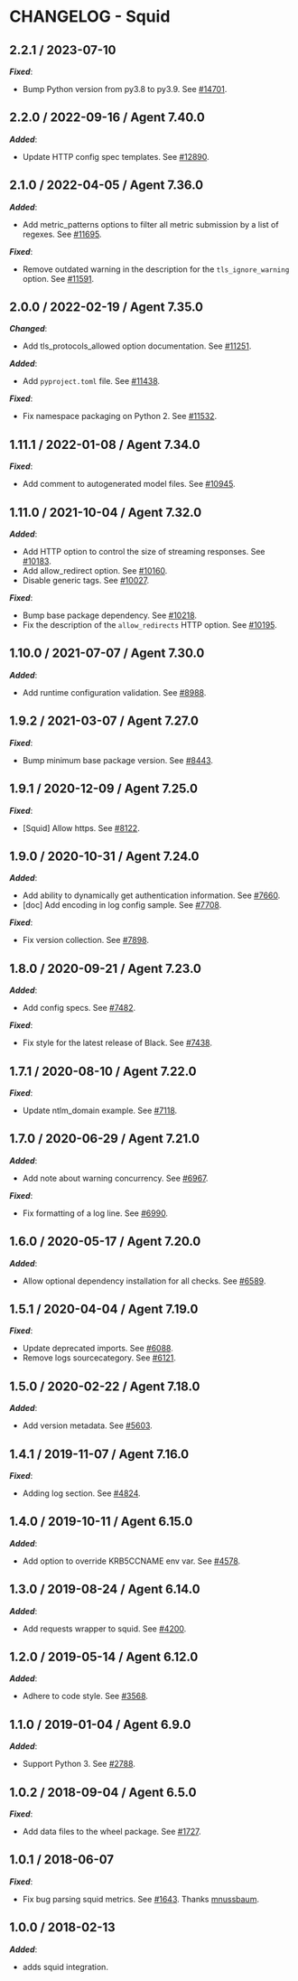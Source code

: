# CHANGELOG - Squid

## 2.2.1 / 2023-07-10

***Fixed***:

* Bump Python version from py3.8 to py3.9. See [#14701](https://github.com/DataDog/integrations-core/pull/14701).

## 2.2.0 / 2022-09-16 / Agent 7.40.0

***Added***: 

* Update HTTP config spec templates. See [#12890](https://github.com/DataDog/integrations-core/pull/12890).


## 2.1.0 / 2022-04-05 / Agent 7.36.0

***Added***: 

* Add metric_patterns options to filter all metric submission by a list of regexes. See [#11695](https://github.com/DataDog/integrations-core/pull/11695).

***Fixed***: 

* Remove outdated warning in the description for the `tls_ignore_warning` option. See [#11591](https://github.com/DataDog/integrations-core/pull/11591).


## 2.0.0 / 2022-02-19 / Agent 7.35.0

***Changed***: 

* Add tls_protocols_allowed option documentation. See [#11251](https://github.com/DataDog/integrations-core/pull/11251).

***Added***: 

* Add `pyproject.toml` file. See [#11438](https://github.com/DataDog/integrations-core/pull/11438).

***Fixed***: 

* Fix namespace packaging on Python 2. See [#11532](https://github.com/DataDog/integrations-core/pull/11532).


## 1.11.1 / 2022-01-08 / Agent 7.34.0

***Fixed***: 

* Add comment to autogenerated model files. See [#10945](https://github.com/DataDog/integrations-core/pull/10945).


## 1.11.0 / 2021-10-04 / Agent 7.32.0

***Added***: 

* Add HTTP option to control the size of streaming responses. See [#10183](https://github.com/DataDog/integrations-core/pull/10183).
* Add allow_redirect option. See [#10160](https://github.com/DataDog/integrations-core/pull/10160).
* Disable generic tags. See [#10027](https://github.com/DataDog/integrations-core/pull/10027).

***Fixed***: 

* Bump base package dependency. See [#10218](https://github.com/DataDog/integrations-core/pull/10218).
* Fix the description of the `allow_redirects` HTTP option. See [#10195](https://github.com/DataDog/integrations-core/pull/10195).


## 1.10.0 / 2021-07-07 / Agent 7.30.0

***Added***: 

* Add runtime configuration validation. See [#8988](https://github.com/DataDog/integrations-core/pull/8988).


## 1.9.2 / 2021-03-07 / Agent 7.27.0

***Fixed***: 

* Bump minimum base package version. See [#8443](https://github.com/DataDog/integrations-core/pull/8443).


## 1.9.1 / 2020-12-09 / Agent 7.25.0

***Fixed***: 

* [Squid] Allow https. See [#8122](https://github.com/DataDog/integrations-core/pull/8122).


## 1.9.0 / 2020-10-31 / Agent 7.24.0

***Added***: 

* Add ability to dynamically get authentication information. See [#7660](https://github.com/DataDog/integrations-core/pull/7660).
* [doc] Add encoding in log config sample. See [#7708](https://github.com/DataDog/integrations-core/pull/7708).

***Fixed***: 

* Fix version collection. See [#7898](https://github.com/DataDog/integrations-core/pull/7898).


## 1.8.0 / 2020-09-21 / Agent 7.23.0

***Added***: 

* Add config specs. See [#7482](https://github.com/DataDog/integrations-core/pull/7482).

***Fixed***: 

* Fix style for the latest release of Black. See [#7438](https://github.com/DataDog/integrations-core/pull/7438).


## 1.7.1 / 2020-08-10 / Agent 7.22.0

***Fixed***: 

* Update ntlm_domain example. See [#7118](https://github.com/DataDog/integrations-core/pull/7118).


## 1.7.0 / 2020-06-29 / Agent 7.21.0

***Added***: 

* Add note about warning concurrency. See [#6967](https://github.com/DataDog/integrations-core/pull/6967).

***Fixed***: 

* Fix formatting of a log line. See [#6990](https://github.com/DataDog/integrations-core/pull/6990).


## 1.6.0 / 2020-05-17 / Agent 7.20.0

***Added***: 

* Allow optional dependency installation for all checks. See [#6589](https://github.com/DataDog/integrations-core/pull/6589).


## 1.5.1 / 2020-04-04 / Agent 7.19.0

***Fixed***: 

* Update deprecated imports. See [#6088](https://github.com/DataDog/integrations-core/pull/6088).
* Remove logs sourcecategory. See [#6121](https://github.com/DataDog/integrations-core/pull/6121).


## 1.5.0 / 2020-02-22 / Agent 7.18.0

***Added***: 

* Add version metadata. See [#5603](https://github.com/DataDog/integrations-core/pull/5603).


## 1.4.1 / 2019-11-07 / Agent 7.16.0

***Fixed***: 

* Adding log section. See [#4824](https://github.com/DataDog/integrations-core/pull/4824).


## 1.4.0 / 2019-10-11 / Agent 6.15.0

***Added***: 

* Add option to override KRB5CCNAME env var. See [#4578](https://github.com/DataDog/integrations-core/pull/4578).


## 1.3.0 / 2019-08-24 / Agent 6.14.0

***Added***: 

* Add requests wrapper to squid. See [#4200](https://github.com/DataDog/integrations-core/pull/4200).


## 1.2.0 / 2019-05-14 / Agent 6.12.0

***Added***: 

* Adhere to code style. See [#3568](https://github.com/DataDog/integrations-core/pull/3568).


## 1.1.0 / 2019-01-04 / Agent 6.9.0

***Added***: 

* Support Python 3. See [#2788][1].


## 1.0.2 / 2018-09-04 / Agent 6.5.0

***Fixed***: 

* Add data files to the wheel package. See [#1727][2].


## 1.0.1 / 2018-06-07

***Fixed***: 

* Fix bug parsing squid metrics. See [#1643][3]. Thanks [mnussbaum][4].


## 1.0.0 / 2018-02-13

***Added***: 

* adds squid integration.

[1]: https://github.com/DataDog/integrations-core/pull/2788
[2]: https://github.com/DataDog/integrations-core/pull/1727
[3]: https://github.com/DataDog/integrations-core/pull/1643
[4]: https://github.com/mnussbaum

